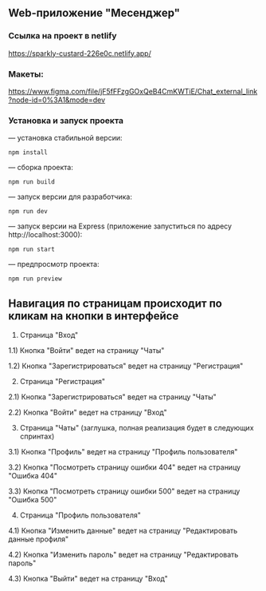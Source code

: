 ## Web-приложение "Месенджер"

### Ссылка на проект в netlify
https://sparkly-custard-226e0c.netlify.app/

### Макеты:
https://www.figma.com/file/jF5fFFzgGOxQeB4CmKWTiE/Chat_external_link?node-id=0%3A1&mode=dev

### Установка и запуск проекта
— установка стабильной версии:
```
npm install
```

— сборка проекта:
```
npm run build
```

— запуск версии для разработчика:
```
npm run dev
```

— запуск версии на Express (приложение запуститься по адресу http://localhost:3000):
```
npm run start
```

— предпросмотр проекта:
```
npm run preview
```


## Навигация по страницам происходит по кликам на кнопки в интерфейсе
1) Страница "Вход"

1.1) Кнопка "Войти" ведет на страницу "Чаты"

1.2) Кнопка "Зарегистрироваться" ведет на страницу "Регистрация"

2) Страница "Регистрация"

2.1) Кнопка "Зарегистрироваться" ведет на страницу "Чаты"

2.2) Кнопка "Войти" ведет на страницу "Вход"

3) Страница "Чаты" (заглушка, полная реализация будет в следующих спринтах)

3.1) Кнопка "Профиль" ведет на страницу "Профиль пользователя"

3.2) Кнопка "Посмотреть страницу ошибки 404" ведет на страницу "Ошибка 404"

3.3) Кнопка "Посмотреть страницу ошибки 500" ведет на страницу "Ошибка 500"

4) Страница "Профиль пользователя"

4.1) Кнопка "Изменить данные" ведет на страницу "Редактировать данные профиля"

4.2) Кнопка "Изменить пароль" ведет на страницу "Редактировать пароль"

4.3) Кнопка "Выйти" ведет на страницу "Вход"
